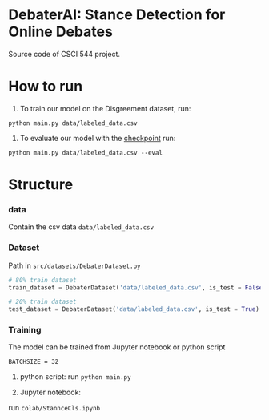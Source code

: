 # DebaterAI: Stance Detection for Online Debates

Source code of CSCI 544 project.

# How to run

1. To train our model on the Disgreement dataset, run:

```{python}
python main.py data/labeled_data.csv
```

1. To evaluate our model with the [checkpoint]() run:

```{python}
python main.py data/labeled_data.csv --eval
```



# Structure

### data

Contain the csv data `data/labeled_data.csv`

### Dataset

Path in `src/datasets/DebaterDataset.py`

```python
# 80% train dataset
train_dataset = DebaterDataset('data/labeled_data.csv', is_test = False)

# 20% train dataset
test_dataset = DebaterDataset('data/labeled_data.csv', is_test = True)

```

### Training

The model can be trained from Jupyter notebook or python script

`BATCHSIZE = 32`

1. python script: run `python main.py`

2. Jupyter notebook:

run `colab/StannceCls.ipynb`
